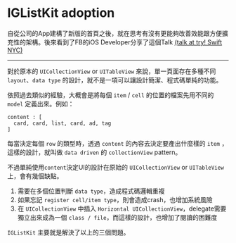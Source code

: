 # IGListKit adoption

自從公司的App建構了新版的首頁之後，就在思考有沒有更能夠改善效能跟方便擴充性的架構。後來看到了FB的iOS Developer分享了這個Talk [(talk at try! Swift NYC)](https://realm.io/news/tryswift-ryan-nystrom-refactoring-at-scale-lessons-learned-rewriting-instagram-feed/)

---

對於原本的 `UICollectionView` or `UITableView` 來說，單一頁面存在多種不同 `layout`、`data type` 的設計，就不是一項可以讓設計簡潔、程式碼單純的功能。

依照過去類似的經驗，大概會是將每個 `item` / `cell` 的位置的檔案先用不同的 `model` 定義出來。例如：  

```
content : [
  card, card, list, card, ad, tag
]
```
每當決定每個 `row` 的類型時，透過 `content` 的內容去決定要產出什麼樣的 `item` ，這樣的設計，就叫做 `data driven` 的 `collectionView` pattern。

不過單純使用`content`決定UI的設計在原始的 `UICollectionView` or `UITableView` 上，會有幾個缺點。
1. 需要在多個位置判斷 `data type`，造成程式碼邏輯重複
2. 如果忘記 `register cell/item type`，則會造成crash，也增加系統風險
3. 在 `UICollectionView` 中插入 `Horizontal UICollectionView`，delegate需要獨立出來成為一個 `class / file`，而這樣的設計，也增加了閱讀的困難度

`IGListKit` 主要就是解決了以上的三個問題。

